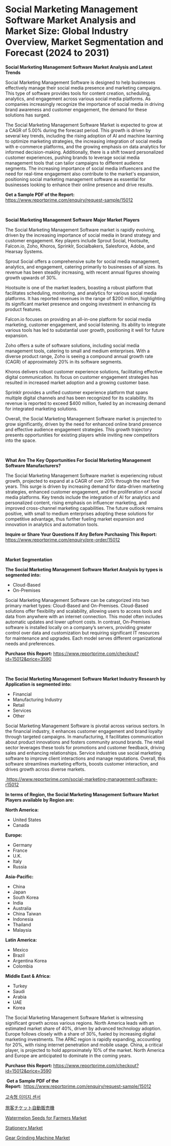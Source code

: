 <p><h1>Social Marketing Management Software Market Analysis and Market Size: Global Industry Overview, Market Segmentation and Forecast (2024 to 2031)</h1></p><p><strong>Social Marketing Management Software Market Analysis and Latest Trends</strong></p>
<p><p>Social Marketing Management Software is designed to help businesses effectively manage their social media presence and marketing campaigns. This type of software provides tools for content creation, scheduling, analytics, and engagement across various social media platforms. As companies increasingly recognize the importance of social media in driving brand awareness and customer engagement, the demand for these solutions has surged.</p><p>The Social Marketing Management Software Market is expected to grow at a CAGR of 5.00% during the forecast period. This growth is driven by several key trends, including the rising adoption of AI and machine learning to optimize marketing strategies, the increasing integration of social media with e-commerce platforms, and the growing emphasis on data analytics for informed decision-making. Additionally, there is a shift toward personalized customer experiences, pushing brands to leverage social media management tools that can tailor campaigns to different audience segments. The increasing importance of social media influencers and the need for real-time engagement also contribute to the market's expansion, positioning social marketing management software as essential for businesses looking to enhance their online presence and drive results.</p></p>
<p><strong>Get a Sample PDF of the Report:&nbsp;</strong> <a href="https://www.reportprime.com/enquiry/request-sample/15012">https://www.reportprime.com/enquiry/request-sample/15012</a></p>
<p>&nbsp;</p>
<p><strong>Social Marketing Management Software Major Market Players</strong></p>
<p><p>The Social Marketing Management Software market is rapidly evolving, driven by the increasing importance of social media in brand strategy and customer engagement. Key players include Sprout Social, Hootsuite, Falcon.io, Zoho, Khoros, Sprinklr, Socialbakers, Salesforce, Adobe, and Hearsay Systems. </p><p>Sprout Social offers a comprehensive suite for social media management, analytics, and engagement, catering primarily to businesses of all sizes. Its revenue has been steadily increasing, with recent annual figures showing growth upwards of 30%.</p><p>Hootsuite is one of the market leaders, boasting a robust platform that facilitates scheduling, monitoring, and analytics for various social media platforms. It has reported revenues in the range of $200 million, highlighting its significant market presence and ongoing investment in enhancing its product features.</p><p>Falcon.io focuses on providing an all-in-one platform for social media marketing, customer engagement, and social listening. Its ability to integrate various tools has led to substantial user growth, positioning it well for future expansion.</p><p>Zoho offers a suite of software solutions, including social media management tools, catering to small and medium enterprises. With a diverse product range, Zoho is seeing a compound annual growth rate (CAGR) of approximately 20% in its software segments.</p><p>Khoros delivers robust customer experience solutions, facilitating effective digital communication. Its focus on customer engagement strategies has resulted in increased market adoption and a growing customer base.</p><p>Sprinklr provides a unified customer experience platform that spans multiple digital channels and has been recognized for its scalability. Its revenue is reported to exceed $400 million, fueled by an increasing demand for integrated marketing solutions.</p><p>Overall, the Social Marketing Management Software market is projected to grow significantly, driven by the need for enhanced online brand presence and effective audience engagement strategies. This growth trajectory presents opportunities for existing players while inviting new competitors into the space.</p></p>
<p>&nbsp;</p>
<p><strong>What Are The Key Opportunities For Social Marketing Management Software Manufacturers?</strong></p>
<p><p>The Social Marketing Management Software market is experiencing robust growth, projected to expand at a CAGR of over 20% through the next five years. This surge is driven by increasing demand for data-driven marketing strategies, enhanced customer engagement, and the proliferation of social media platforms. Key trends include the integration of AI for analytics and personalized content, rising emphasis on influencer marketing, and improved cross-channel marketing capabilities. The future outlook remains positive, with small to medium enterprises adopting these solutions for competitive advantage, thus further fueling market expansion and innovation in analytics and automation tools.</p></p>
<p><strong>Inquire or Share Your Questions If Any Before Purchasing This Report:</strong> <a href="https://www.reportprime.com/enquiry/pre-order/15012">https://www.reportprime.com/enquiry/pre-order/15012</a></p>
<p>&nbsp;</p>
<p><strong>Market Segmentation</strong></p>
<p><strong>The Social Marketing Management Software Market Analysis by types is segmented into:</strong></p>
<p><ul><li>Cloud-Based</li><li>On-Premises</li></ul></p>
<p><p>Social Marketing Management Software can be categorized into two primary market types: Cloud-Based and On-Premises. Cloud-Based solutions offer flexibility and scalability, allowing users to access tools and data from anywhere with an internet connection. This model often includes automatic updates and lower upfront costs. In contrast, On-Premises software is installed locally on a company’s servers, providing greater control over data and customization but requiring significant IT resources for maintenance and upgrades. Each model serves different organizational needs and preferences.</p></p>
<p><strong>Purchase this Report:&nbsp;</strong><a href="https://www.reportprime.com/checkout?id=15012&price=3590">https://www.reportprime.com/checkout?id=15012&price=3590</a></p>
<p>&nbsp;</p>
<p><strong>The Social Marketing Management Software Market Industry Research by Application is segmented into:</strong></p>
<p><ul><li>Financial</li><li>Manufacturing Industry</li><li>Retail</li><li>Services</li><li>Other</li></ul></p>
<p><p>Social Marketing Management Software is pivotal across various sectors. In the financial industry, it enhances customer engagement and brand loyalty through targeted campaigns. In manufacturing, it facilitates communication about product innovations and fosters community around brands. The retail sector leverages these tools for promotions and customer feedback, driving sales and enhancing relationships. Service industries use social marketing software to improve client interactions and manage reputations. Overall, this software streamlines marketing efforts, boosts customer interaction, and drives growth across diverse markets.</p></p>
<p><a href="https://www.reportprime.com/social-marketing-management-software-r15012">&nbsp;https://www.reportprime.com/social-marketing-management-software-r15012</a></p>
<p><strong>In terms of Region, the Social Marketing Management Software Market Players available by Region are:</strong></p>
<p>
    <p> <strong> North America: </strong>
        <ul>
            <li>United States</li>
            <li>Canada</li>
        </ul>
        </p> 
    <p> <strong> Europe: </strong>
        <ul>
            <li>Germany</li>
            <li>France</li>
            <li>U.K.</li>
            <li>Italy</li>
            <li>Russia</li>
        </ul>
        </p> 
    <p> <strong> Asia-Pacific: </strong>
        <ul>
            <li>China</li>
            <li>Japan</li>
            <li>South Korea</li>
            <li>India</li>
            <li>Australia</li>
            <li>China Taiwan</li>
            <li>Indonesia</li>
            <li>Thailand</li>
            <li>Malaysia</li>
        </ul>
        </p> 
    <p> <strong> Latin America: </strong>
        <ul>
            <li>Mexico</li>
            <li>Brazil</li>
            <li>Argentina Korea</li>
            <li>Colombia</li>
        </ul>
        </p> 
    <p> <strong> Middle East & Africa: </strong>
        <ul>
            <li>Turkey</li>
            <li>Saudi</li>
            <li>Arabia</li>
            <li>UAE</li>
            <li>Korea</li>
        </ul>
    </p>
    </p>
<p><p>The Social Marketing Management Software Market is witnessing significant growth across various regions. North America leads with an estimated market share of 40%, driven by advanced technology adoption. Europe follows closely with a share of 30%, fueled by increasing digital marketing investments. The APAC region is rapidly expanding, accounting for 20%, with rising internet penetration and mobile usage. China, a critical player, is projected to hold approximately 10% of the market. North America and Europe are anticipated to dominate in the coming years.</p></p>
<p><strong>Purchase this Report: </strong><a href="https://www.reportprime.com/checkout?id=15012&price=3590">https://www.reportprime.com/checkout?id=15012&price=3590</a></p>
<p>&nbsp;<strong>Get a Sample PDF of the Report:&nbsp;&nbsp;</strong><a href="https://www.reportprime.com/enquiry/request-sample/15012">https://www.reportprime.com/enquiry/request-sample/15012</a></p>
<p><strong></strong></p>
<p><p><a href="https://medium.com/@sheldondtickinson9867/%EC%84%B8%EA%B3%84-high-speed-type-image-sensor-market-%EC%9D%80-2024%EC%97%90%EC%84%9C-2031%EB%A1%9C-%EC%97%B0%ED%8F%89%EA%B7%A0-%EC%A6%9D%EA%B0%80%EC%9C%A8%EC%9D%84-%EB%B3%B4%EC%9D%BC-%EA%B2%83%EC%9C%BC%EB%A1%9C-%EC%98%88%EC%83%81%EB%90%A9%EB%8B%88%EB%8B%A4-6e23ffd45ebd">고속형 이미지 센서</a></p><p><a href="https://medium.com/@evekerluke2023/passenger-ticket-vending-machine-market-%E3%81%AF-%E3%82%B3%E3%82%B9%E3%83%88%E7%AE%A1%E7%90%86%E3%81%A8%E5%8A%B9%E7%8E%87%E5%90%91%E4%B8%8A%E3%82%92%E5%84%AA%E5%85%88%E3%81%97%E3%81%BE%E3%81%99-%E3%81%95%E3%82%89%E3%81%AB-%E5%A0%B1%E5%91%8A%E6%9B%B8%E3%81%AF%E5%B8%82%E5%A0%B4%E3%81%AE%E9%9C%80%E8%A6%81%E9%9D%A2%E3%81%A8%E4%BE%9B%E7%B5%A6%E9%9D%A2%E3%81%AE%E4%B8%A1%E6%96%B9%E3%82%92%E3%82%AB%E3%83%90%E3%83%BC%E3%81%97%E3%81%A6%E3%81%84%E3%81%BE%E3%81%99-b661391b4a1f">旅客チケット自動販売機</a></p><p><a href="https://issuu.com/reportprime-2/docs/watermelon-seeds-for-farmers-market_65dc5880bf2ec5">Watermelon Seeds for Farmers Market</a></p><p><a href="https://www.linkedin.com/pulse/unlocking-growth-potential-market-strategic-analysis-stationery-joftc?trackingId=0AmGsBcsQa66eZ9YeyVa%2Fg%3D%3D">Stationery Market</a></p><p><a href="https://www.linkedin.com/pulse/how-regional-global-trends-shaping-gear-grinding-machine-market-j63jc?trackingId=lhxqUppTQru1w1RrMJvRrw%3D%3D">Gear Grinding Machine Market</a></p></p>